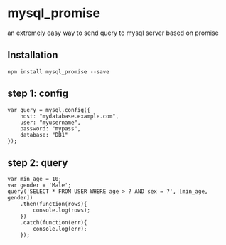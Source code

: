 # mysql_promise
an extremely easy way to send query to mysql server based on promise

## Installation
`npm install mysql_promise --save`

## step 1: config
```
var query = mysql.config({
	host: "mydatabase.example.com",
    user: "myusername",
    password: "mypass",
    database: "DB1"
});
```

## step 2: query
```
var min_age = 10;
var gender = 'Male';
query('SELECT * FROM USER WHERE age > ? AND sex = ?', [min_age, gender])
	.then(function(rows){
		console.log(rows);
	})
	.catch(function(err){
		console.log(err);
	});
```


